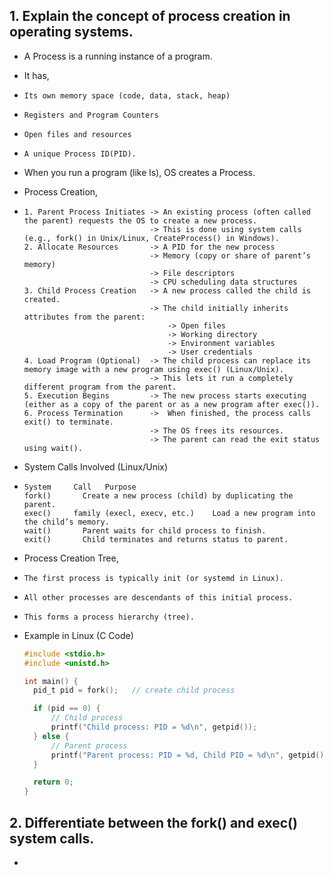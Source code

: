 ## 1. Explain the concept of process creation in operating systems.
- A Process is a running instance of a program.
- It has,
-     Its own memory space (code, data, stack, heap)
-     Registers and Program Counters
-     Open files and resources
-     A unique Process ID(PID).
- When you run a program (like ls), OS creates a Process.
  
- Process Creation,
-     1. Parent Process Initiates -> An existing process (often called the parent) requests the OS to create a new process.
                                  -> This is done using system calls (e.g., fork() in Unix/Linux, CreateProcess() in Windows).
      2. Allocate Resources       -> A PID for the new process
                                  -> Memory (copy or share of parent’s memory)
                                  -> File descriptors
                                  -> CPU scheduling data structures
      3. Child Process Creation   -> A new process called the child is created.
                                  -> The child initially inherits attributes from the parent:
                                      -> Open files
                                      -> Working directory
                                      -> Environment variables
                                      -> User credentials
      4. Load Program (Optional)  -> The child process can replace its memory image with a new program using exec() (Linux/Unix).
                                  -> This lets it run a completely different program from the parent.
      5. Execution Begins         -> The new process starts executing (either as a copy of the parent or as a new program after exec()).
      6. Process Termination      ->  When finished, the process calls exit() to terminate.
                                  -> The OS frees its resources.
                                  -> The parent can read the exit status using wait().
  
- System Calls Involved (Linux/Unix)
-     System     Call	Purpose
      fork()	   Create a new process (child) by duplicating the parent.
      exec()     family (execl, execv, etc.)	Load a new program into the child’s memory.
      wait()	   Parent waits for child process to finish.
      exit()	   Child terminates and returns status to parent.

- Process Creation Tree,
-     The first process is typically init (or systemd in Linux).
-     All other processes are descendants of this initial process.
-     This forms a process hierarchy (tree).

- Example in Linux (C Code)
  ```c
  #include <stdio.h>
  #include <unistd.h>

  int main() {
    pid_t pid = fork();   // create child process

    if (pid == 0) {
        // Child process
        printf("Child process: PID = %d\n", getpid());
    } else {
        // Parent process
        printf("Parent process: PID = %d, Child PID = %d\n", getpid(), pid);
    }

    return 0;
  }
  ```

## 2. Differentiate between the fork() and exec() system calls.
- 



  
